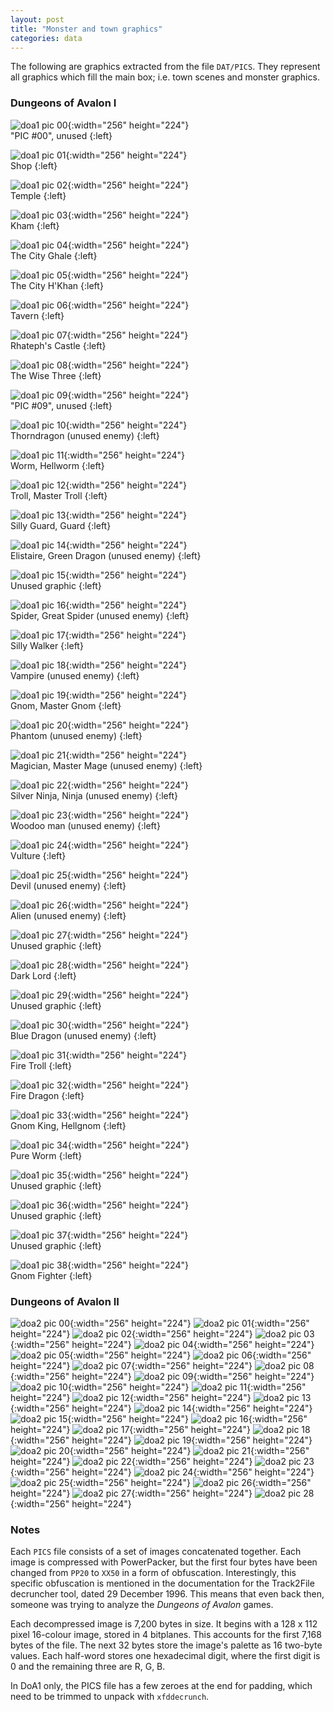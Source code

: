 ```yaml
---
layout: post
title: "Monster and town graphics"
categories: data
---
```


The following are graphics extracted from the file `DAT/PICS`. They represent
all graphics which fill the main box; i.e. town scenes and monster graphics.

### Dungeons of Avalon I

![doa1 pic 00](../images/doa1_pic_00.png "doa1 pic 00"){:width="256" height="224"}<br>
"PIC #00", unused
{:left}

![doa1 pic 01](../images/doa1_pic_01.png "doa1 pic 01"){:width="256" height="224"}<br>
Shop
{:left}

![doa1 pic 02](../images/doa1_pic_02.png "doa1 pic 02"){:width="256" height="224"}<br>
Temple
{:left}

![doa1 pic 03](../images/doa1_pic_03.png "doa1 pic 03"){:width="256" height="224"}<br>
Kham
{:left}

![doa1 pic 04](../images/doa1_pic_04.png "doa1 pic 04"){:width="256" height="224"}<br>
The City Ghale
{:left}

![doa1 pic 05](../images/doa1_pic_05.png "doa1 pic 05"){:width="256" height="224"}<br>
The City H'Khan
{:left}

![doa1 pic 06](../images/doa1_pic_06.png "doa1 pic 06"){:width="256" height="224"}<br>
Tavern
{:left}

![doa1 pic 07](../images/doa1_pic_07.png "doa1 pic 07"){:width="256" height="224"}<br>
Rhateph's Castle
{:left}

![doa1 pic 08](../images/doa1_pic_08.png "doa1 pic 08"){:width="256" height="224"}<br>
The Wise Three
{:left}

![doa1 pic 09](../images/doa1_pic_09.png "doa1 pic 09"){:width="256" height="224"}<br>
"PIC #09", unused
{:left}

![doa1 pic 10](../images/doa1_pic_10.png "doa1 pic 10"){:width="256" height="224"}<br>
Thorndragon (unused enemy)
{:left}

![doa1 pic 11](../images/doa1_pic_11.png "doa1 pic 11"){:width="256" height="224"}<br>
Worm, Hellworm
{:left}

![doa1 pic 12](../images/doa1_pic_12.png "doa1 pic 12"){:width="256" height="224"}<br>
Troll, Master Troll
{:left}

![doa1 pic 13](../images/doa1_pic_13.png "doa1 pic 13"){:width="256" height="224"}<br>
Silly Guard, Guard
{:left}

![doa1 pic 14](../images/doa1_pic_14.png "doa1 pic 14"){:width="256" height="224"}<br>
Elistaire, Green Dragon (unused enemy)
{:left}

![doa1 pic 15](../images/doa1_pic_15.png "doa1 pic 15"){:width="256" height="224"}<br>
Unused graphic
{:left}

![doa1 pic 16](../images/doa1_pic_16.png "doa1 pic 16"){:width="256" height="224"}<br>
Spider, Great Spider (unused enemy)
{:left}

![doa1 pic 17](../images/doa1_pic_17.png "doa1 pic 17"){:width="256" height="224"}<br>
Silly Walker
{:left}

![doa1 pic 18](../images/doa1_pic_18.png "doa1 pic 18"){:width="256" height="224"}<br>
Vampire (unused enemy)
{:left}

![doa1 pic 19](../images/doa1_pic_19.png "doa1 pic 19"){:width="256" height="224"}<br>
Gnom, Master Gnom
{:left}

![doa1 pic 20](../images/doa1_pic_20.png "doa1 pic 20"){:width="256" height="224"}<br>
Phantom (unused enemy)
{:left}

![doa1 pic 21](../images/doa1_pic_21.png "doa1 pic 21"){:width="256" height="224"}<br>
Magician, Master Mage (unused enemy)
{:left}

![doa1 pic 22](../images/doa1_pic_22.png "doa1 pic 22"){:width="256" height="224"}<br>
Silver Ninja, Ninja (unused enemy)
{:left}

![doa1 pic 23](../images/doa1_pic_23.png "doa1 pic 23"){:width="256" height="224"}<br>
Woodoo man (unused enemy)
{:left}

![doa1 pic 24](../images/doa1_pic_24.png "doa1 pic 24"){:width="256" height="224"}<br>
Vulture
{:left}

![doa1 pic 25](../images/doa1_pic_25.png "doa1 pic 25"){:width="256" height="224"}<br>
Devil (unused enemy)
{:left}

![doa1 pic 26](../images/doa1_pic_26.png "doa1 pic 26"){:width="256" height="224"}<br>
Alien (unused enemy)
{:left}

![doa1 pic 27](../images/doa1_pic_27.png "doa1 pic 27"){:width="256" height="224"}<br>
Unused graphic
{:left}

![doa1 pic 28](../images/doa1_pic_28.png "doa1 pic 28"){:width="256" height="224"}<br>
Dark Lord
{:left}

![doa1 pic 29](../images/doa1_pic_29.png "doa1 pic 29"){:width="256" height="224"}<br>
Unused graphic
{:left}

![doa1 pic 30](../images/doa1_pic_30.png "doa1 pic 30"){:width="256" height="224"}<br>
Blue Dragon (unused enemy)
{:left}

![doa1 pic 31](../images/doa1_pic_31.png "doa1 pic 31"){:width="256" height="224"}<br>
Fire Troll
{:left}

![doa1 pic 32](../images/doa1_pic_32.png "doa1 pic 32"){:width="256" height="224"}<br>
Fire Dragon
{:left}

![doa1 pic 33](../images/doa1_pic_33.png "doa1 pic 33"){:width="256" height="224"}<br>
Gnom King, Hellgnom
{:left}

![doa1 pic 34](../images/doa1_pic_34.png "doa1 pic 34"){:width="256" height="224"}<br>
Pure Worm
{:left}

![doa1 pic 35](../images/doa1_pic_35.png "doa1 pic 35"){:width="256" height="224"}<br>
Unused graphic
{:left}

![doa1 pic 36](../images/doa1_pic_36.png "doa1 pic 36"){:width="256" height="224"}<br>
Unused graphic
{:left}

![doa1 pic 37](../images/doa1_pic_37.png "doa1 pic 37"){:width="256" height="224"}<br>
Unused graphic
{:left}

![doa1 pic 38](../images/doa1_pic_38.png "doa1 pic 38"){:width="256" height="224"}<br>
Gnom Fighter
{:left}

### Dungeons of Avalon II

![doa2 pic 00](../images/doa2_pic_00.png "doa2 pic 00"){:width="256" height="224"}
![doa2 pic 01](../images/doa2_pic_01.png "doa2 pic 01"){:width="256" height="224"}
![doa2 pic 02](../images/doa2_pic_02.png "doa2 pic 02"){:width="256" height="224"}
![doa2 pic 03](../images/doa2_pic_03.png "doa2 pic 03"){:width="256" height="224"}
![doa2 pic 04](../images/doa2_pic_04.png "doa2 pic 04"){:width="256" height="224"}
![doa2 pic 05](../images/doa2_pic_05.png "doa2 pic 05"){:width="256" height="224"}
![doa2 pic 06](../images/doa2_pic_06.png "doa2 pic 06"){:width="256" height="224"}
![doa2 pic 07](../images/doa2_pic_07.png "doa2 pic 07"){:width="256" height="224"}
![doa2 pic 08](../images/doa2_pic_08.png "doa2 pic 08"){:width="256" height="224"}
![doa2 pic 09](../images/doa2_pic_09.png "doa2 pic 09"){:width="256" height="224"}
![doa2 pic 10](../images/doa2_pic_10.png "doa2 pic 10"){:width="256" height="224"}
![doa2 pic 11](../images/doa2_pic_11.png "doa2 pic 11"){:width="256" height="224"}
![doa2 pic 12](../images/doa2_pic_12.png "doa2 pic 12"){:width="256" height="224"}
![doa2 pic 13](../images/doa2_pic_13.png "doa2 pic 13"){:width="256" height="224"}
![doa2 pic 14](../images/doa2_pic_14.png "doa2 pic 14"){:width="256" height="224"}
![doa2 pic 15](../images/doa2_pic_15.png "doa2 pic 15"){:width="256" height="224"}
![doa2 pic 16](../images/doa2_pic_16.png "doa2 pic 16"){:width="256" height="224"}
![doa2 pic 17](../images/doa2_pic_17.png "doa2 pic 17"){:width="256" height="224"}
![doa2 pic 18](../images/doa2_pic_18.png "doa2 pic 18"){:width="256" height="224"}
![doa2 pic 19](../images/doa2_pic_19.png "doa2 pic 19"){:width="256" height="224"}
![doa2 pic 20](../images/doa2_pic_20.png "doa2 pic 20"){:width="256" height="224"}
![doa2 pic 21](../images/doa2_pic_21.png "doa2 pic 21"){:width="256" height="224"}
![doa2 pic 22](../images/doa2_pic_22.png "doa2 pic 22"){:width="256" height="224"}
![doa2 pic 23](../images/doa2_pic_23.png "doa2 pic 23"){:width="256" height="224"}
![doa2 pic 24](../images/doa2_pic_24.png "doa2 pic 24"){:width="256" height="224"}
![doa2 pic 25](../images/doa2_pic_25.png "doa2 pic 25"){:width="256" height="224"}
![doa2 pic 26](../images/doa2_pic_26.png "doa2 pic 26"){:width="256" height="224"}
![doa2 pic 27](../images/doa2_pic_27.png "doa2 pic 27"){:width="256" height="224"}
![doa2 pic 28](../images/doa2_pic_28.png "doa2 pic 28"){:width="256" height="224"}

### Notes

Each `PICS` file consists of a set of images concatenated together. Each image
is compressed with PowerPacker, but the first four bytes have been changed from
`PP20` to `XX50` in a form of obfuscation. Interestingly, this specific
obfuscation is mentioned in the documentation for the Track2File decruncher
tool, dated 29 December 1996. This means that even back then, someone was trying
to analyze the _Dungeons of Avalon_ games.

Each decompressed image is 7,200 bytes in size. It begins with a 128 x 112 pixel
16-colour image, stored in 4 bitplanes. This accounts for the first 7,168 bytes
of the file. The next 32 bytes store the image's palette as 16 two-byte values.
Each half-word stores one hexadecimal digit, where the first digit is 0 and the
remaining three are R, G, B.

In DoA1 only, the PICS file has a few zeroes at the end for padding, which need
to be trimmed to unpack with `xfddecrunch`.
